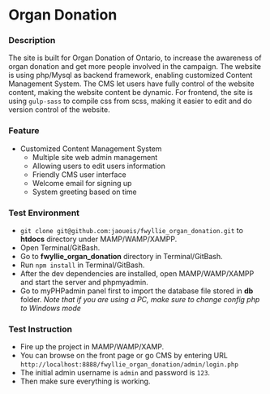 # Organ Donation

### Description 
The site is built for Organ Donation of Ontario, to increase the awareness of organ donation and get more people involved in the campaign. The website is using php/Mysql as backend framework, enabling customized Content Management System. The CMS let users have fully control of the website content, making the website content be dynamic. For frontend, the site is using `gulp-sass` to compile css from scss, making it easier to edit and do version control of the website. 

### Feature

+ Customized Content Management System
    - Multiple site web admin management 
    - Allowing users to edit users information
    - Friendly CMS user interface
    - Welcome email for signing up
    - System greeting based on time

### Test Environment

- `git clone git@github.com:jaoueis/fwyllie_organ_donation.git` to **htdocs** directory under MAMP/WAMP/XAMPP. 
- Open Terminal/GitBash.
- Go to **fwyllie_organ_donation** directory in Terminal/GitBash.
- Run `npm install` in Terminal/GitBash.
- After the dev dependencies are installed, open MAMP/WAMP/XAMPP and start the server and phpmyadmin.
- Go to myPHPadmin panel first to import the database file stored in **db** folder.
*Note that if you are using a PC, make sure to change config php to Windows mode*


### Test Instruction
- Fire up the project in MAMP/WAMP/XAMP. 
- You can browse on the front page or go CMS by entering URL `http://localhost:8888/fwyllie_organ_donation/admin/login.php`
- The initial admin username is `admin` and password is `123`.
- Then make sure everything is working. 